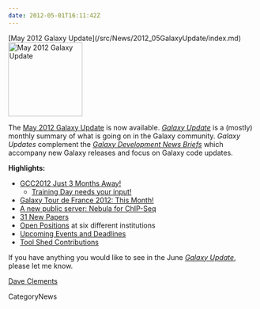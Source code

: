 ```yaml
---
date: 2012-05-01T16:11:42Z
---
```

<div class='newsItemHeader'>[May 2012 Galaxy Update](/src/News/2012_05GalaxyUpdate/index.md)</div>

<div class='right'><a href='/GalaxyUpdates/2012_05'><img src='/Images/Logos/GalaxyUpdate200.png' alt='May 2012 Galaxy Update' width=150 /></a></div>

The [May 2012 Galaxy Update](/GalaxyUpdates/2012_05) is now available.  *[Galaxy Update](/GalaxyUpdates)* is a (mostly) monthly summary of what is going on in the Galaxy community.  *Galaxy Updates* complement the *[Galaxy Development News Briefs](/src/DevNewsBriefs/index.md)* which accompany new Galaxy releases and focus on Galaxy code updates.

**Highlights:**

* [GCC2012 Just 3 Months Away!](/GalaxyUpdates/2012_05#gcc2012-just-3-months-away)
  * [Training Day needs your input!](/GalaxyUpdates/2012_05#training-day-we-need-your-help)
* [Galaxy Tour de France 2012: This Month!](/GalaxyUpdates/2012_05#galaxy-tour-de-france-2012)
* [A new public server: Nebula for ChIP-Seq](/GalaxyUpdates/2012_05#new-public-server-nebula) 
* [31 New Papers](/GalaxyUpdates/2012_05#new-papers)
* [Open Positions](/GalaxyUpdates/2012_05#whos-hiring) at six different institutions
* [Upcoming Events and Deadlines](/GalaxyUpdates/2012_05#upcoming-events-and-deadlines)
* [Tool Shed Contributions](/GalaxyUpdates/2012_05#tool-shed-contributions)
 
If you have anything you would like to see in the June *[Galaxy Update](/src/GalaxyUpdates/index.md)*, please let me know.

[Dave Clements](/src/DaveClements/index.md)


CategoryNews
